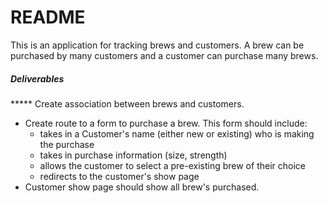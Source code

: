 # README
This is an application for tracking brews and customers. A brew can be purchased by many customers and a customer can purchase many brews.


##### Deliverables
***** Create association between brews and customers.
* Create route to a form to purchase a brew. This form should include:
  - takes in a Customer's name (either new or existing) who is making the purchase
  - takes in purchase information (size, strength)
  - allows the customer to select a pre-existing brew of their choice
  - redirects to the customer's show page
* Customer show page should show all brew's purchased.
